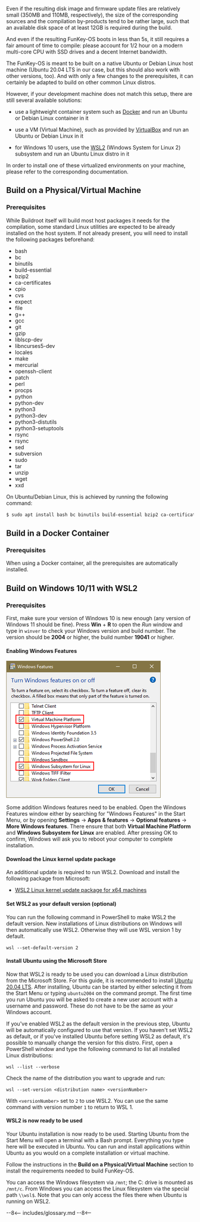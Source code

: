 Even if the resulting disk image and firmware update files are
relatively small (350MB and 110MB, respectively), the size of the
corresponding sources and the compilation by-products tend to be
rather large, such that an available disk space of at least 12GB is
required during the build.

And even if the resulting FunKey-OS boots in less than 5s, it still
requires a fair amount of time to compile: please account for
1/2 hour on a modern multi-core CPU with SSD drives and a decent
Internet bandwidth.

The FunKey-OS is meant to be built on a native Ubuntu or Debian Linux
host machine (Ubuntu 20.04 LTS in our case, but this should also work
with other versions, too). And with only a few changes to the
prerequisites, it can certainly be adapted to build on other common
Linux distros.

However, if your development machine does not match this setup, there
are still several available solutions:

 -  use a lightweight container system such as [Docker][1] and run an
    Ubuntu or Debian Linux container in it

 - use a VM (Virtual Machine), such as provided by [VirtualBox][2] and
   run an Ubuntu or Debian Linux in it

 - for Windows 10 users, use the [WSL2][3] (Windows System for Linux
   2) subsystem and run an Ubuntu Linux distro in it

In order to install one of these virtualized environments on your
machine, please refer to the corresponding documentation.

## Build on a Physical/Virtual Machine

### Prerequisites

While Buildroot itself will build most host packages it needs for the
compilation, some standard Linux utilities are expected to be already
installed on the host system. If not already present, you will need to
install the following packages beforehand:

 - bash
 - bc
 - binutils
 - build-essential
 - bzip2
 - ca-certificates
 - cpio
 - cvs
 - expect
 - file
 - g++
 - gcc
 - git
 - gzip
 - liblscp-dev
 - libncurses5-dev
 - locales
 - make
 - mercurial
 - openssh-client
 - patch
 - perl
 - procps
 - python
 - python-dev
 - python3
 - python3-dev
 - python3-distutils
 - python3-setuptools
 - rsync
 - rsync
 - sed
 - subversion
 - sudo
 - tar
 - unzip
 - wget
 - xxd

On Ubuntu/Debian Linux, this is achieved by running the following
command:

```bash
$ sudo apt install bash bc binutils build-essential bzip2 ca-certificates cpio cvs expect file g++ gcc git gzip liblscp-dev libncurses5-dev locales make mercurial openssh-client patch perl procps python python-dev python3 python3-dev python3-distutils python3-setuptools rsync rsync sed subversion sudo tar unzip wget xxd
```

## Build in a Docker Container

### Prerequisites

When using a Docker container, all the prerequisites are automatically
installed.

## Build on Windows 10/11 with WSL2

### Prerequisites

First, make sure your version of Windows 10 is new enough (any version of Windows 11 should be fine). Press **Win** + **R** to open the *Run* window and type in `winver` to check your Windows version and build number. The version should be **2004** or higher, the build number **19041** or higher.

#### Enabling Windows Features

![Enable Virtual Machine Platform and Windows Subsystem for Linux.](/assets/images/WSL2_Windows_features.png)

Some addition Windows features need to be enabled. Open the Windows Features window either by searching for "Windows Features" in the Start Menu, or by opening **Settings** -> **Apps & features** -> **Optional features** -> **More Windows features**. There ensure that both **Virtual Machine Platform** and **Windows Subsystem for Linux** are enabled. After pressing OK to confirm, Windows will ask you to reboot your computer to complete installation.

#### Download the Linux kernel update package

An additional update is required to run WSL2. Download and install the following package from Microsoft:

- [WSL2 Linux kernel update package for x64 machines][4]
#### Set WSL2 as your default version (optional)
You can run the following command in PowerShell to make WSL2 the default version. New installations of Linux distributions on Windows will then automatically use WSL2. Otherwise they will use WSL version 1 by default.

```
wsl --set-default-version 2
```

#### Install Ubuntu using the Microsoft Store

Now that WSL2 is ready to be used you can download a Linux distribution from the Microsoft Store. For this guide, it is recommended to install [Ubuntu 20.04 LTS][5]. After installing, Ubuntu can be started by either selecting it from the Start Menu or typing `ubuntu2004` on the command prompt. The first time you run Ubuntu you will be asked to create a new user account with a username and password. These do not have to be the same as your Windows account.

If you've enabled WSL2 as the default version in the previous step, Ubuntu will be automatically configured to use that version. If you haven't set WSL2 as default, or if you've installed Ubuntu before setting WSL2 as default, it's possible to manually change the version for this distro. First, open a PowerShell window and type the following command to list all installed Linux distributions:

```
wsl --list --verbose
```

Check the name of the distribution you want to upgrade and run:

```
wsl --set-version <distribution name> <versionNumber>
```

With `<versionNumber>` set to `2` to use WSL2. You can use the same command with version number `1` to return to WSL 1.

#### WSL2 is now ready to be used

Your Ubuntu installation is now ready to be used. Starting Ubuntu from the Start Menu will open a terminal with a Bash prompt. Everything you type here will be executed in Ubuntu. You can run and install applications within Ubuntu as you would on a complete installation or virtual machine.

Follow the instructions in the **Build on a Physical/Virtual Machine** section to install the requirements needed to build FunKey-OS.

You can access the Windows filesystem via `/mnt`; the C: drive is mounted as `/mnt/c`. From Windows you can access the Linux filesystem via the special path `\\wsl$`. Note that you can only access the files there when Ubuntu is running on WSL2.


[1]: https://www.docker.com/
[2]: https://www.virtualbox.org/
[3]: https://docs.microsoft.com/en-us/windows/wsl/install-win10
[4]: https://wslstorestorage.blob.core.windows.net/wslblob/wsl_update_x64.msi
[5]: https://www.microsoft.com/store/productId/9N6SVWS3RX71

--8<--
includes/glossary.md
--8<--
